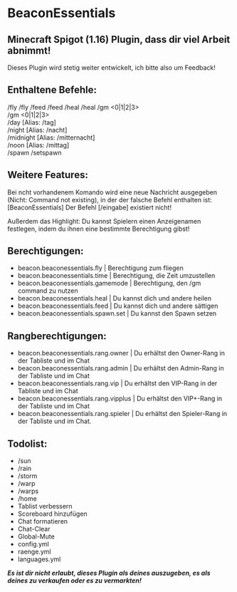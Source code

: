 # BeaconEssentials
## Minecraft Spigot (1.16) Plugin, dass dir viel Arbeit abnimmt!
Dieses Plugin wird stetig weiter entwickelt, ich bitte also um Feedback!

## Enthaltene Befehle:
/fly
/fly <Spielername>
/feed
/feed <Spielername>
/heal
/heal <Spielername>
/gm <0|1|2|3>  
/gm <0|1|2|3> <Spielername>  
/day [Alias: /tag]  
/night [Alias: /nacht]  
/midnight [Alias: /mitternacht]  
/noon [Alias: /mittag]  
/spawn
/setspawn  
  
## Weitere Features:
Bei ncht vorhandenem Komando wird eine neue Nachricht ausgegeben (Nicht: Command not existing), in der der falsche Befehl enthalten ist: [BeaconEssentials] Der Befehl [/eingabe] existiert nicht!

Außerdem das Highlight: Du kannst Spielern einen Anzeigenamen festlegen, indem du ihnen eine bestimmte Berechtigung gibst!
## Berechtigungen:
- beacon.beaconessentials.fly               | Berechtigung zum fliegen
- beacon.beaconessentials.time              | Berechtigung, die Zeit umzustellen
- beacon.beaconessentials.gamemode          | Berechtigung, den /gm command zu nutzen
- beacon.beaconessentials.heal              | Du kannst dich und andere heilen
- beacon.beaconessentials.feed              | Du kannst dich und andere sättigen
- beacon.beaconessentials.spawn.set         | Du kannst den Spawn setzen

## Rangberechtigungen:
- beacon.beaconessentials.rang.owner        | Du erhältst den Owner-Rang in der Tabliste und im Chat
- beacon.beaconessentials.rang.admin        | Du erhältst den Admin-Rang in der Tabliste und im Chat
- beacon.beaconessentials.rang.vip          | Du erhältst den VIP-Rang in der Tabliste und im Chat
- beacon.beaconessentials.rang.vipplus      | Du erhältst den VIP+-Rang in der Tabliste und im Chat
- beacon.beaconessentials.rang.spieler      | Du erhältst den Spieler-Rang in der Tabliste und im Chat. 

## Todolist:
- /sun
- /rain
- /storm
- /warp
- /warps
- /home
- Tablist verbessern
- Scoreboard hinzufügen
- Chat formatieren
- Chat-Clear
- Global-Mute
- config.yml
- raenge.yml
- languages.yml


***Es ist dir nicht erlaubt, dieses Plugin als deines auszugeben, es als deines zu verkaufen oder es zu vermarkten!***      
